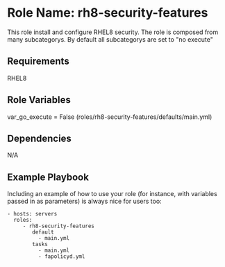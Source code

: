 Role Name: rh8-security-features
=========

This role install and configure RHEL8 security. The role is composed from many subcategorys. By default all subcategorys are set to "no execute"

Requirements
------------

RHEL8

Role Variables
--------------

var_go_execute = False (roles/rh8-security-features/defaults/main.yml)

Dependencies
------------

N/A

Example Playbook
----------------

Including an example of how to use your role (for instance, with variables passed in as parameters) is always nice for users too:

    - hosts: servers
      roles:
         - rh8-security-features
            default
              - main.yml
            tasks
              - main.yml
              - fapolicyd.yml
